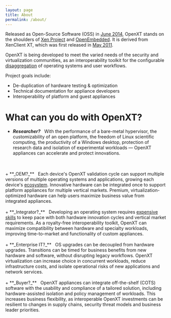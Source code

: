 ```yaml
---
layout: page
title: About
permalink: /about/
---
```


Released as Open-Source Software (OSS) in [June 2014](http://www.slideshare.net/xen_com_mgr/tricca-xen-summit2014), OpenXT stands on the shoulders of [Xen Project](http://xen.org) and [OpenEmbedded](http://openembedded.org).  It is derived from XenClient XT, which was first released in [May 2011](http://www.citrix.com/news/announcements/may-2011/citrix-announces-xenclient-2-and-xenclient-xt.html).

OpenXT is being developed to meet the varied needs of the security and virtualization communities, as an interoperability toolkit for the configurable [disaggregation](http://wiki.xen.org/wiki/Dom0_Disaggregation) of operating systems and user workflows.  

Project goals include:

+ De-duplication of hardware testing & optimization
+ Technical documentation for appliance developers
+ Interoperability of platform and guest appliances

# What can you do with OpenXT?

+ **_Researcher?_** &nbsp; With the performance of a bare-metal hypervisor, the customizability of an open platform, the freedom of Linux scientific computing, the productivity of a Windows desktop, protection of research data and isolation of experimental workloads &mdash; OpenXT appliances can accelerate and protect innovations.
<br>
<br>
+ **_OEM?_** &nbsp; Each device's OpenXT validation cycle can support multiple versions of multiple operating systems and applications, growing each device's <a href="http://www.softwareecosystems.org/">ecosystem</a>.  Innovative hardware can be integrated once to support platform appliances for multiple vertical markets. Premium, virtualization-optimized hardware can help users maximize business value from integrated appliances.
<br>
<br>
+ **_Integrator?_** &nbsp; Developing an operating system requires <a href="http://www.linuxfoundation.org/sites/main/files/publications/estimatinglinux.html">expensive skills</a> to keep pace with both hardware innovation cycles and vertical market requirements.  As a royalty-free interoperability toolkit, OpenXT can maximize compatibility between hardware and specialty workloads, improving time-to-market and functionality of custom appliances.
<br>
<br>
+ **_Enterprise IT?_** &nbsp; OS upgrades can be decoupled from hardware upgrades. Transitions can be timed for business benefits from new hardware and software, without disrupting legacy workflows.  OpenXT virtualization can increase choice in concurrent workloads, reduce infrastructure costs, and isolate operational risks of new applications and network services.
<br>
<br>
+ **_Buyer?_** &nbsp; OpenXT appliances can integrate off-the-shelf (COTS) software with the usability and compliance of a tailored solution, including hardware-assisted isolation and policy management of workloads. This increases business flexibility, as interoperable OpenXT investments can be resilient to changes in supply chains, security threat models and business leader priorities.
